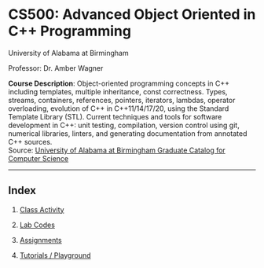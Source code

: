 # CS500: Advanced Object Oriented in C++ Programming

University of Alabama at Birmingham  

Professor: Dr. Amber Wagner

**Course Description**: Object-oriented programming concepts in C++ including templates, multiple inheritance, const correctness. Types, streams, containers, references, pointers, iterators, lambdas, operator overloading, evolution of C++ in C++11/14/17/20, using the Standard Template Library (STL). Current techniques and tools for software development in C++: unit testing, compilation, version control using git, numerical libraries, linters, and generating documentation from annotated C++ sources.  
Source: [University of Alabama at Birmingham Graduate Catalog for Computer Science](https://catalog.uab.edu/graduate/collegeofartsciences/computerscience/#courseinventory)

_____

## Index

1. [Class Activity](./class/README.md)

2. [Lab Codes](./lab/README.md)

3. [Assignments](./assignments/README.md)

4. [Tutorials / Playground](./tutorial/)
